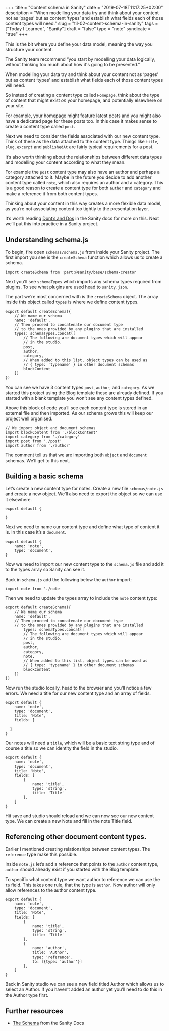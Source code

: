 +++
title = "Content schema in Sanity"
date = "2019-07-18T11:17:25+02:00"
description = "When modelling your data try and think about your content not as ‘pages’ but as content ‘types’ and establish what fields each of those content types will need."
slug = "til-02-content-schema-in-sanity"
tags = ["Today I Learned", "Sanity"]
draft = "false"
type = "note"
syndicate = "true"
+++

This is the bit where you define your data model, meaning the way you structure your content. 

The Sanity team recommend “you start by modelling your data logically, without thinking too much about how it's going to be presented.”

When modelling your data try and think about your content not as ‘pages’ but as content ‘types’ and establish what fields each of those content types will need. 

So instead of creating a content type called `Homepage`, think about the type of content that might exist *on* your homepage, and potentially elsewhere on your site.

For example, your homepage might feature latest posts and you might also have a dedicated page for these posts too. In this case it makes sense to create a content type called `post`.

Next we need to consider the fields associated with our new content type. Think of these as the data attached to the content type. Things like `title`, `slug`, `excerpt` and  `publishedAt` are fairly typical requirements for a post. 

It’s also worth thinking about the relationships between different data types and modelling your content according to what they mean.

For example the `post` content type may also have an author and perhaps a category attached to it. Maybe in the future you decide to add another content type called `note`, which also requires an author and a category. This is a good reason to create a content type for both `author` and `category` and make a reference it from both content types. 

Thinking about your content in this way creates a more flexible data model, as you’re not associating content too tightly to the presentation layer.

It’s worth reading [Dont’s and Dos](https://www.sanity.io/docs/the-schema/donts-and-dos) in the Sanity docs for more on this. Next we’ll put this into practice in a Sanity project.

## Understanding schema.js

To begin, fire open `schemas/schema.js` from inside your Sanity project. The first import you see is the `createSchema` function which allows us to create a schema.

`import createSchema from 'part:@sanity/base/schema-creator`

Next you’ll see `schemaTypes` which imports any schema types required from plugins. To see what plugins are used head to `sanity.json`.

The part we’re most concerned with is the `createSchema` object. The array inside this object called `types` is where we define content types.

```
export default createSchema({
	// We name our schema
	name: 'default',
	// Then proceed to concatenate our document type
	// to the ones provided by any plugins that are installed
	types: schemaTypes.concat([
		// The following are document types which will appear
		// in the studio.
		post,
		author,
		category,
		// When added to this list, object types can be used as
		// { type: 'typename' } in other document schemas
		blockContent
	])
})
```

You can see we have 3 content types `post`, `author`, and `category`. As we started this project using the Blog template these are already defined. If you started with a blank template you won’t see any content types defined.

Above this block of code you’ll see each content type is stored in an external file and then imported. As our schema grows this will keep our project well organised.

```
// We import object and document schemas
import blockContent from './blockContent'
import category from './category'
import post from './post'
import author from './author'
```

The comment tell us that we are importing both `object` and `document` schemas. We’ll get to this next.

## Building a basic schema

Let’s create a new content type for notes. Create a new file `schemas/note.js` and create a new object. We’ll also need to export the object so we can use it elsewhere.

```
export default {

}
```

Next we need to name our content type and define what type of content it is. In this case it’s a `document`.

```
export default {
    name: 'note',
    type: 'document',
}
```

Now we need to import our new content type to the `schema.js` file and add it to the types array so Sanity can see it.

Back in `schema.js` add the following below the `author` import:

`import note from './note`

Then we need to update the types array to include the `note` content type:

```
export default createSchema({
	// We name our schema
	name: 'default',
	// Then proceed to concatenate our document type
	// to the ones provided by any plugins that are installed
		types: schemaTypes.concat([
		// The following are document types which will appear
		// in the studio.
		post,
		author,
		category,
		note,
		// When added to this list, object types can be used as
		// { type: 'typename' } in other document schemas
		blockContent
	])
})
```

Now run the studio locally, head to the browser and you’ll notice a few errors. We need a title for our new content type and an array of fields.

```
export default {
    name: 'note',
    type: 'document',
	title: 'Note',
	fields: [

  ]
}
```

Our notes will need a `title`, which will be a basic text string type and of course a title so we can identity the field in the studio.

```
export default {
    name: 'note',
    type: 'document',
	title: 'Note',
	fields: [
		{
            name: 'title',
			type: 'string',
			title: 'Title'
		},
	]
}
```

Hit save and studio should reload and we can now see our new content type. We can create a new Note and fill in the note Title field.

## Referencing other document content types.

Earlier I mentioned creating relationships between content types. The `reference` type make this possible. 

Inside `note.js` let’s add a reference that points to the `author` content type, `author` should already exist if you started with the Blog template.

To specific what content type we want author to reference  we can use the `to` field. This takes one rule, that the type is `author`. Now author will only allow references to the author content type. 

```
export default {
    name: 'note',
    type: 'document',
	title: 'Note',
	fields: [
        {
            name: 'title',
            type: 'string',
            title: 'Title'                               
        },
		{
			name: 'author',
			title: 'Author',
			type: 'reference',
			to: [{type: 'author'}]
		},
	]
}
```

Back in Sanity studio we can see a new field titled Author which allows us to select an Author. If you haven’t added an author yet you’ll need to do this in the Author type first.

## Further resources

- [The Schema](https://www.sanity.io/docs/content-studio/the-schema) from the Sanity Docs